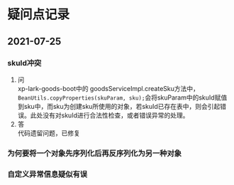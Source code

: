 # 疑问点记录
## 2021-07-25
### skuId冲突  
1. 问  
   xp-lark-goods-boot中的 goodsServiceImpl.createSku方法中，```BeanUtils.copyProperties(skuParam, sku);```会将skuParam中的skuId赋值到sku中，而sku为创建sku所使用的对象，若skuId已存在表中，则会引起错误。此处没有对skuId进行合法性检查，或者错误异常的处理。
2. 答  
   代码遗留问题，已修复

### 为何要将一个对象先序列化后再反序列化为另一种对象
### 自定义异常信息疑似有误  

